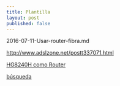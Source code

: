 ```yaml
---
title: Plantilla
layout: post
published: false
---
```

2016-07-11-Usar-router-fibra.md

http://www.adslzone.net/postt337071.html

[HG8240H como Router](http://comunidad.movistar.es/t5/Soporte-T%C3%A9cnico-de-Fibra-%C3%93ptica/HG8240H-como-Router/td-p/2437589)

[búsqueda](https://www.google.es/webhp?sourceid=chrome-instant&ion=1&espv=2&ie=UTF-8#q=huawei%20hg8240h%20como%20router)
